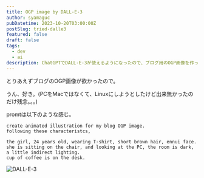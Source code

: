 ```yaml
---
title: OGP image by DALL-E-3
author: syamaguc
pubDatetime: 2023-10-20T03:00:00Z
postSlug: tried-dalle3
featured: false
draft: false
tags:
  - dev
  - ai
description: ChatGPTでDALL-E-3が使えるようになったので、ブログ用のOGP画像を作ってみた。
---
```


とりあえずブログのOGP画像が欲かったので。

うん、好き。(PCをMacではなくて、Linuxにしようとしたけど出来無かったのだけ残念。。。)

promtは以下のような感じ。

```text
create animated illustration for my blog OGP image.
following these characteristcs,

the girl, 24 years old, wearing T-shirt, short brown hair, ennui face.
she is sitting on the chair, and looking at the PC, the room is dark, a little indirect lighting.
cup of coffee is on the desk.
```

![DALL-E-3](@assets/images/dalle3-og.png)
